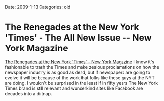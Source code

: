 Date: 2009-1-13
Categories: old

# The Renegades at the New York 'Times' - The All New Issue -- New York Magazine

<p><a href="http://nymag.com/news/features/all-new/53344/">The Renegades at the New York 'Times' -  New York Magazine</a> I know it's fashionable to trash the Times and make zealous proclamations on how the newspaper industry is as good as dead, but if newspapers are going to evolve it will be because of the work that folks like these guys at the NYT are doing.  I wouldn't be surprised in the least if in fifty years The New York Times brand is still relevant and wunderkind sites like Facebook are decades into a dirtnap. 

